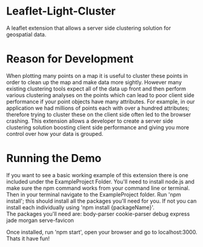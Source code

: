 # Leaflet-Light-Cluster
A leaflet extension that allows a server side clustering solution for geospatial data.

# Reason for Development
When plotting many points on a map it is useful to cluster these points in order to clean up the map and make data more sightly.  However many existing clustering tools expect all of the data up front and then perform various clustering analyses on the points which can lead to poor client side performance if your point objects have many attributes.  For example, in our application we had millions of points each with over a hundred attributes; therefore trying to cluster these on the client side often led to the browser crashing.  This extension allows a developer to create a server side clustering solution boosting client side performance and giving you more control over how your data is grouped.

# Running the Demo
If you want to see a basic working example of this extension there is one included under the ExampleProject Folder. You'll need to install node.js and make sure the npm command works from your command line or terminal.  Then in your terminal navigate to the ExampleProject folder.  Run 'npm install'; this should install all the packages you'll need for you.  If not you can install each individually using 'npm install {packageName}'.  
The packages you'll need are:
body-parser
cookie-parser
debug
express
jade
morgan
serve-favicon

Once installed, run 'npm start', open your browser and go to localhost:3000.
Thats it have fun!
